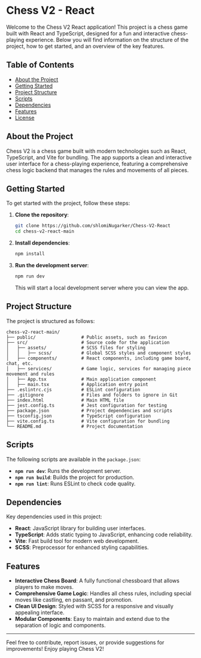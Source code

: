 # Chess V2 - React

Welcome to the Chess V2 React application! This project is a chess game built with React and TypeScript, designed for a fun and interactive chess-playing experience. Below you will find information on the structure of the project, how to get started, and an overview of the key features.

## Table of Contents

- [About the Project](#about-the-project)
- [Getting Started](#getting-started)
- [Project Structure](#project-structure)
- [Scripts](#scripts)
- [Dependencies](#dependencies)
- [Features](#features)
- [License](#license)

## About the Project

Chess V2 is a chess game built with modern technologies such as React, TypeScript, and Vite for bundling. The app supports a clean and interactive user interface for a chess-playing experience, featuring a comprehensive chess logic backend that manages the rules and movements of all pieces.

## Getting Started

To get started with the project, follow these steps:

1. **Clone the repository**:

   ```bash
   git clone https://github.com/shlomiNugarker/Chess-V2-React
   cd chess-v2-react-main
   ```

2. **Install dependencies**:

   ```bash
   npm install
   ```

3. **Run the development server**:

   ```bash
   npm run dev
   ```

   This will start a local development server where you can view the app.

## Project Structure

The project is structured as follows:

```
chess-v2-react-main/
├── public/                 # Public assets, such as favicon
├── src/                    # Source code for the application
│   ├── assets/             # SCSS files for styling
│   │   ├── scss/           # Global SCSS styles and component styles
│   ├── components/         # React components, including game board, chat, etc.
│   ├── services/           # Game logic, services for managing piece movement and rules
│   ├── App.tsx             # Main application component
│   ├── main.tsx            # Application entry point
├── .eslintrc.cjs           # ESLint configuration
├── .gitignore              # Files and folders to ignore in Git
├── index.html              # Main HTML file
├── jest.config.ts          # Jest configuration for testing
├── package.json            # Project dependencies and scripts
├── tsconfig.json           # TypeScript configuration
├── vite.config.ts          # Vite configuration for bundling
└── README.md               # Project documentation
```

## Scripts

The following scripts are available in the `package.json`:

- **`npm run dev`**: Runs the development server.
- **`npm run build`**: Builds the project for production.
- **`npm run lint`**: Runs ESLint to check code quality.

## Dependencies

Key dependencies used in this project:

- **React**: JavaScript library for building user interfaces.
- **TypeScript**: Adds static typing to JavaScript, enhancing code reliability.
- **Vite**: Fast build tool for modern web development.
- **SCSS**: Preprocessor for enhanced styling capabilities.

## Features

- **Interactive Chess Board**: A fully functional chessboard that allows players to make moves.
- **Comprehensive Game Logic**: Handles all chess rules, including special moves like castling, en passant, and promotion.
- **Clean UI Design**: Styled with SCSS for a responsive and visually appealing interface.
- **Modular Components**: Easy to maintain and extend due to the separation of logic and components.

---

Feel free to contribute, report issues, or provide suggestions for improvements! Enjoy playing Chess V2!

